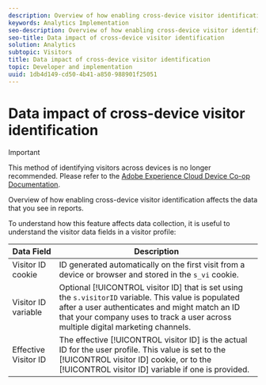```yaml
---
description: Overview of how enabling cross-device visitor identification affects the data that you see in reports.
keywords: Analytics Implementation
seo-description: Overview of how enabling cross-device visitor identification affects the data that you see in reports.
seo-title: Data impact of cross-device visitor identification
solution: Analytics
subtopic: Visitors
title: Data impact of cross-device visitor identification
topic: Developer and implementation
uuid: 1db4d149-cd50-4b41-a850-988901f25051
---
```


# Data impact of cross-device visitor identification

>[!IMPORTANT]
>
>This method of identifying visitors across devices is no longer recommended. Please refer to the [Adobe Experience Cloud Device Co-op Documentation](https://marketing.adobe.com/resources/help/en_US/mcdc/).

Overview of how enabling cross-device visitor identification affects the data that you see in reports.

 To understand how this feature affects data collection, it is useful to understand the visitor data fields in a visitor profile: 

|  Data Field  | Description  |
|---|---|
|  Visitor ID cookie  |ID generated automatically on the first visit from a device or browser and stored in the `s_vi` cookie.  |
|  Visitor ID variable  |Optional [!UICONTROL visitor ID] that is set using the `s.visitorID` variable. This value is populated after a user authenticates and might match an ID that your company uses to track a user across multiple digital marketing channels.  |
|  Effective Visitor ID  |The effective [!UICONTROL visitor ID] is the actual ID for the user profile. This value is set to the [!UICONTROL visitor ID] cookie, or to the [!UICONTROL visitor ID] variable if one is provided.  |

